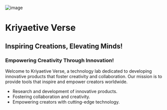 ![image](https://github.com/user-attachments/assets/fb2effe4-fd08-4a2f-9000-ef70e30eb969)

                                                           
# Kriyaetive Verse  
## Inspiring Creations, Elevating Minds!

### Empowering Creativity Through Innovation!
Welcome to Kriyaetive Verse, a technology lab dedicated to developing innovative products that foster creativity and collaboration. Our mission is to provide tools that inspire and empower creators worldwide.

- Research and development of innovative products.
- Fostering collaboration and creativity.
- Empowering creators with cutting-edge technology.
